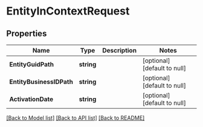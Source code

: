 # EntityInContextRequest

## Properties
Name | Type | Description | Notes
------------ | ------------- | ------------- | -------------
**EntityGuidPath** | **string** |  | [optional] [default to null]
**EntityBusinessIDPath** | **string** |  | [optional] [default to null]
**ActivationDate** | **string** |  | [optional] [default to null]

[[Back to Model list]](../README.md#documentation-for-models) [[Back to API list]](../README.md#documentation-for-api-endpoints) [[Back to README]](../README.md)


